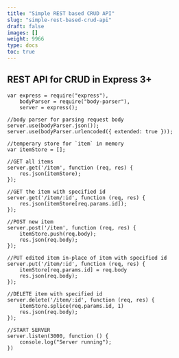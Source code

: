 ```yaml
---
title: "Simple REST based CRUD API"
slug: "simple-rest-based-crud-api"
draft: false
images: []
weight: 9966
type: docs
toc: true
---
```


## REST API for CRUD in Express 3+
    var express = require("express"),
        bodyParser = require("body-parser"),
        server = express();
    
    //body parser for parsing request body
    server.use(bodyParser.json());
    server.use(bodyParser.urlencoded({ extended: true }));
    
    //temperary store for `item` in memory
    var itemStore = [];
    
    //GET all items
    server.get('/item', function (req, res) {
        res.json(itemStore);
    });
    
    //GET the item with specified id
    server.get('/item/:id', function (req, res) {
        res.json(itemStore[req.params.id]);
    });
    
    //POST new item
    server.post('/item', function (req, res) {
        itemStore.push(req.body);
        res.json(req.body);
    });
    
    //PUT edited item in-place of item with specified id
    server.put('/item/:id', function (req, res) {
        itemStore[req.params.id] = req.body
        res.json(req.body);
    });
    
    //DELETE item with specified id
    server.delete('/item/:id', function (req, res) {
        itemStore.splice(req.params.id, 1)
        res.json(req.body);
    });
    
    //START SERVER
    server.listen(3000, function () {
        console.log("Server running");
    })

